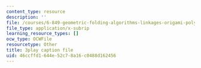 ```yaml
---
content_type: resource
description: ''
file: /courses/6-849-geometric-folding-algorithms-linkages-origami-polyhedra-fall-2012/46ccffd1644e52c78a16c0488d162456_PHy7iaX7rJU.vtt
file_type: application/x-subrip
learning_resource_types: []
ocw_type: OCWFile
resourcetype: Other
title: 3play caption file
uid: 46ccffd1-644e-52c7-8a16-c0488d162456
---
```

